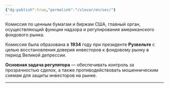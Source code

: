 ```yaml
---
{"dg-publish":true,"permalink":"/slovar/en/sec/"}
---
```



Комиссия по ценным бумагам и биржам США, главный орган, осуществляющий функции надзора и регулирования американского фондового рынка.

Комиссия была образована в **1934** году при президенте **Рузвельте** с целью восстановления доверия инвесторов к фондовому рынку в период Великой депрессии.

**Основная задача регулятора** — обеспечивать контроль за прозрачностью сделок, а также противодействовать мошенническим схемам для защиты инвесторов на рынке.

---
